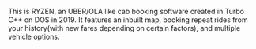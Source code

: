 This is RYZEN, an UBER/OLA like cab booking software created in Turbo C++ on DOS in 2019. It features an inbuilt map, booking repeat rides from your history(with new fares depending on certain factors), and multiple vehicle options.
